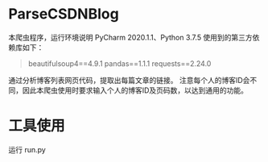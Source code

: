 # ParseCSDNBlog

本爬虫程序，运行环境说明 PyCharm 2020.1.1、Python 3.7.5
使用到的第三方依赖库如下：
>beautifulsoup4\==4.9.1
pandas\==1.1.1
requests\==2.24.0

通过分析博客列表网页代码，提取出每篇文章的链接。
注意每个人的博客ID会不同，因此本爬虫使用时要求输入个人的博客ID及页码数，以达到通用的功能。

# 工具使用
运行 run.py

